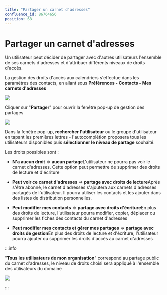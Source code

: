 ```yaml
---
title: "Partager un carnet d'adresses"
confluence_id: 86764656
position: 68
---
```

# Partager un carnet d'adresses


Un utilisateur peut décider de partager avec d'autres utilisateurs l'ensemble de ses carnets d'adresses et d'attribuer différents niveaux de droits d'accès.


La gestion des droits d'accès aux calendriers s'effectue dans les paramètres des contacts, en allant sous **Préférences - Contacts - Mes carnets d'adresses**

![](../../../attachments/86764656/86764660.png)


Cliquer sur "**Partager**" pour ouvrir la fenêtre pop-up de gestion des partages

![](../../../attachments/86764656/86764659.png)


Dans la fenêtre pop-up, **rechercher l'utilisateur** ou le groupe d'utilisateur en tapant les premières lettres - l'autocomplétion proposera tous les utilisateurs disponibles puis **sélectionner le niveau de partage** souhaité.

Les droits possibles sont : 

- **N'a aucun droit** => **aucun partage**L'utilisateur ne pourra pas voir le carnet d'adresses. Cette option peut permettre de supprimer des droits de lecture et d'écriture
- **Peut voir ce carnet d'adresses** => **partage avec droits de lecture**Après s'être abonné, le carnet d'adresses s'ajoutera aux carnets d'adresses partagés de l'utilisateur. Il pourra utiliser les contacts et les ajouter dans des listes de distribution personnelles.
- **Peut modifier mes contacts** => **partage avec droits d'écriture**En plus des droits de lecture, l'utilisateur pourra modifier, copier, déplacer ou supprimer les fiches des contacts du carnet d'adresses

- **Peut modifier mes contacts et gérer mes partages** => **partage avec droits de gestion**En plus des droits de lecture et d'écriture, l'utilisateur pourra ajouter ou supprimer les droits d'accès au carnet d'adresses


:::info

"**Tous les utilisateurs de mon organisation**" correspond au partage public du carnet d'adresses, le niveau de droits choisi sera appliqué à l'ensemble des utilisateurs du domaine

![](../../../attachments/86764656/86764658.png)


:::

